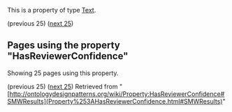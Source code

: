 This is a property of type [Text](../Type/Text.md "Type:Text").




  

(previous 25) ([next 25](http://ontologydesignpatterns.org/wiki/index.php?title=Property:HasReviewerConfidence&from=EvaBlomqvist+about+CommunicationEvent#SMWResults "Property:HasReviewerConfidence"))
## Pages using the property "HasReviewerConfidence"


Showing 25 pages using this property.


(previous 25) ([next 25](http://ontologydesignpatterns.org/wiki/index.php?title=Property:HasReviewerConfidence&from=EvaBlomqvist+about+CommunicationEvent#SMWResults "Property:HasReviewerConfidence"))
Retrieved from "[http://ontologydesignpatterns.org/wiki/Property:HasReviewerConfidence#SMWResults](Property%253AHasReviewerConfidence.html#SMWResults)"